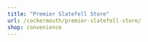 ```yaml
---
title: "Premier Slatefell Store"
url: /cockermouth/premier-slatefell-store/
shop: convenience
---
```

